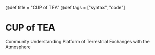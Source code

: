 @def title = "CUP of TEA"
@def tags = ["syntax", "code"]

# CUP of TEA

Community Understanding Platform of Terrestrial Exchanges with the Atmosphere
